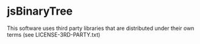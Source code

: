 # jsBinaryTree
This software uses third party libraries that are distributed under their own terms (see LICENSE-3RD-PARTY.txt)

